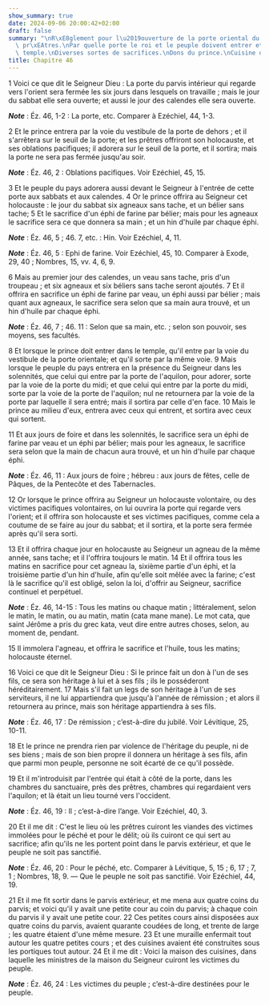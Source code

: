 ```yaml
---
show_summary: true
date: 2024-09-06 20:00:42+02:00
draft: false
summary: "\nR\xE8glement pour l\u2019ouverture de la porte oriental du parvis des\
  \ pr\xEAtres.\nPar quelle porte le roi et le peuple doivent entrer et sortir du\
  \ temple.\nDiverses sortes de sacrifices.\nDons du prince.\nCuisine du temple.\n"
title: Chapitre 46
---
```





1 Voici ce que dit le Seigneur Dieu : La porte du parvis intérieur qui regarde vers l'orient sera fermée les six jours dans lesquels on travaille ; mais le jour du sabbat elle sera ouverte; et aussi le jour des calendes elle sera ouverte.

***Note*** :  Éz. 46, 1-2 : La porte, etc. Comparer à Ezéchiel, 44, 1-3.

2 Et le prince entrera par la voie du vestibule de la porte de dehors ; et il s'arrêtera sur le seuil de la porte; et les prêtres offriront son holocauste, et ses oblations pacifiques; il adorera sur le seuil de la porte, et il sortira; mais la porte ne sera pas fermée jusqu'au soir.

***Note*** :  Éz. 46, 2 : Oblations pacifiques. Voir Ezéchiel, 45, 15.

3 Et le peuple du pays adorera aussi devant le Seigneur à l'entrée de cette porte aux sabbats et aux calendes. 4 Or le prince offrira au Seigneur cet holocauste : le jour du sabbat six agneaux sans tache, et un bélier sans tache; 5 Et le sacrifice d'un éphi de farine par bélier; mais pour les agneaux le sacrifice sera ce que donnera sa main ; et un hin d'huile par chaque éphi.

***Note*** :  Éz. 46, 5 ; 46. 7, etc. : Hin. Voir Ezéchiel, 4, 11.

***Note*** :  Éz. 46, 5 : Ephi de farine. Voir Ezéchiel, 45, 10. Comparer à Exode, 29, 40 ; Nombres, 15, vv. 4, 6, 9.

6 Mais au premier jour des calendes, un veau sans tache, pris d'un troupeau ; et six agneaux et six béliers sans tache seront ajoutés. 7 Et il offrira en sacrifice un éphi de farine par veau, un éphi aussi par bélier ; mais quant aux agneaux, le sacrifice sera selon que sa main aura trouvé, et un hin d'huile par chaque éphi.

***Note*** :  Éz. 46, 7 ; 46. 11 : Selon que sa main, etc. ; selon son pouvoir, ses moyens, ses facultés.


8 Et lorsque le prince doit entrer dans le temple, qu'il entre par la voie du vestibule de la porte orientale; et qu'il sorte par la même voie. 9 Mais lorsque le peuple du pays entrera en la présence du Seigneur dans les solennités, que celui qui entre par la porte de l'aquilon, pour adorer, sorte par la voie de la porte du midi; et que celui qui entre par la porte du midi, sorte par la voie de la porte de l'aquilon; nul ne retournera par la voie de la porte par laquelle il sera entré; mais il sortira par celle d'en face. 10 Mais le prince au milieu d'eux, entrera avec ceux qui entrent, et sortira avec ceux qui sortent.


11 Et aux jours de foire et dans les solennités, le sacrifice sera un éphi de farine par veau et un éphi par bélier; mais pour les agneaux, le sacrifice sera selon que la main de chacun aura trouvé, et un hin d'huile par chaque éphi.

***Note*** :  Éz. 46, 11 : Aux jours de foire ; hébreu : aux jours de fêtes, celle de Pâques, de la Pentecôte et des Tabernacles.


12 Or lorsque le prince offrira au Seigneur un holocauste volontaire, ou des victimes pacifiques volontaires, on lui ouvrira la porte qui regarde vers l'orient; et il offrira son holocauste et ses victimes pacifiques, comme cela a coutume de se faire au jour du sabbat; et il sortira, et la porte sera fermée après qu'il sera sorti.


13 Et il offrira chaque jour en holocauste au Seigneur un agneau de la même année, sans tache; et il l'offrira toujours le matin. 14 Et il offrira tous les matins en sacrifice pour cet agneau la, sixième partie d'un éphi, et la troisième partie d'un hin d'huile, afin qu'elle soit mêlée avec la farine; c'est là le sacrifice qu'il est obligé, selon la loi, d'offrir au Seigneur, sacrifice continuel et perpétuel.

***Note*** :  Éz. 46, 14-15 : Tous les matins ou chaque matin ; littéralement, selon le matin, le matin, ou au matin, matin (cata mane mane). Le mot cata, que saint Jérôme a pris du grec kata, veut dire entre autres choses, selon, au moment de, pendant.

15 Il immolera l'agneau, et offrira le sacrifice et l'huile, tous les matins; holocauste éternel.


16 Voici ce que dit le Seigneur Dieu : Si le prince fait un don à l'un de ses fils, ce sera son héritage à lui et à ses fils ; ils le posséderont héréditairement. 17 Mais s'il fait un legs de son héritage à l'un de ses serviteurs, il ne lui appartiendra que jusqu'à l'année de rémission ; et alors il retournera au prince, mais son héritage appartiendra à ses fils.

***Note*** :  Éz. 46, 17 : De rémission ; c’est-à-dire du jubilé. Voir Lévitique, 25, 10-11.

18 Et le prince ne prendra rien par violence de l'héritage du peuple, ni de ses biens ; mais de son bien propre il donnera un héritage à ses fils, afin que parmi mon peuple, personne ne soit écarté de ce qu'il possède.


19 Et il m'introduisit par l'entrée qui était à côté de la porte, dans les chambres du sanctuaire, près des prêtres, chambres qui regardaient vers l'aquilon; et là était un lieu tourné vers l'occident.

***Note*** :  Éz. 46, 19 : Il ; c’est-à-dire l’ange. Voir Ezéchiel, 40, 3.

20 Et il me dit : C'est le lieu où les prêtres cuiront les viandes des victimes immolées pour le péché et pour le délit; où ils cuiront ce qui sert au sacrifice; afin qu'ils ne les portent point dans le parvis extérieur, et que le peuple ne soit pas sanctifié.

***Note*** :  Éz. 46, 20 : Pour le péché, etc. Comparer à Lévitique, 5, 15 ; 6, 17 ; 7, 1 ; Nombres, 18, 9. ― Que le peuple ne soit pas sanctifié. Voir Ezéchiel, 44, 19.


21 Et il me fit sortir dans le parvis extérieur, et me mena aux quatre coins du parvis; et voici qu'il y avait une petite cour au coin du parvis; à chaque coin du parvis il y avait une petite cour. 22 Ces petites cours ainsi disposées aux quatre coins du parvis, avaient quarante coudées de long, et trente de large ; les quatre étaient d'une même mesure. 23 Et une muraille enfermait tout autour les quatre petites cours ; et des cuisines avaient été construites sous les portiques tout autour. 24 Et il me dit : Voici la maison des cuisines, dans laquelle les ministres de la maison du Seigneur cuiront les victimes du peuple.

***Note*** :  Éz. 46, 24 : Les victimes du peuple ; c’est-à-dire destinées pour le peuple.

